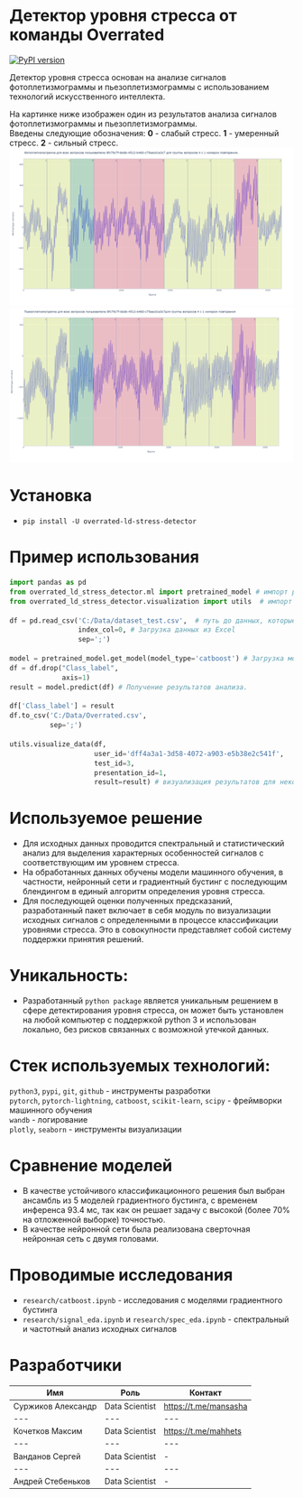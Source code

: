 # Детектор уровня стресса от команды Overrated
[![PyPI version](https://badge.fury.io/py/overrated-ld-stress-detector.svg)](https://badge.fury.io/py/overrated-ld-stress-detector)

Детектор уровня стресса основан на анализе сигналов фотоплетизмограммы и пьезоплетизмограммы с использованием технологий искусственного интеллекта.

На картинке ниже изображен один из результатов анализа сигналов фотоплетизмограммы и пьезоплетизмограммы.  
Введены следующие обозначения: **0** - слабый стресс. **1** - умеренный стресс. **2** - сильный стресс.
![photo_example](https://github.com/mansasha21/overrated-ld-stress-detector/blob/main/img/photo_example.png?raw=true)
![phezo_example](https://github.com/mansasha21/overrated-ld-stress-detector/blob/main/img/phezo_example.png?raw=true)

# Установка
- `pip install -U overrated-ld-stress-detector`

# Пример использования
```python
import pandas as pd
from overrated_ld_stress_detector.ml import pretrained_model # импорт разработанного решения предсказания
from overrated_ld_stress_detector.visualization import utils  # импорт разработанного решения визуализации

df = pd.read_csv('C:/Data/dataset_test.csv',  # путь до данных, которые необходимо проанализировать
                 index_col=0, # Загрузка данных из Excel
                 sep=';')

model = pretrained_model.get_model(model_type='catboost') # Загрузка модели. Доступные модели: 'catboost' и 'cnn'
df = df.drop("Class_label",
             axis=1)
result = model.predict(df) # Получение результатов анализа.

df['Class_label'] = result
df.to_csv('C:/Data/Overrated.csv',
          sep=';')

utils.visualize_data(df,
                     user_id='dff4a3a1-3d58-4072-a903-e5b38e2c541f',
                     test_id=3,
                     presentation_id=1,
                     result=result) # визуализация результатов для некоторого пользователя
```

# Используемое решение

- Для исходных данных проводится спектральный и статистический анализ для выделения характерных особенностей сигналов с соответствующим им уровнем стресса.
- На обработанных данных обучены модели машинного обучения, в частности, нейронный сети и градиентный бустинг с последующим блендингом в единый алгоритм определения уровня стресса.
- Для последующей оценки полученных предсказаний, разработанный пакет включает в себя модуль по визуализации исходных сигналов с определенными в процессе классификации уровнями стресса. Это в совокупности представляет собой систему поддержки принятия решений.

# Уникальность:

- Разработанный `python package` является уникальным решением в сфере детектирования уровня стресса, он может быть установлен на любой компьютер с поддержкой python 3 и использован локально, без рисков связанных с возможной утечкой данных.

# Стек используемых технологий:

`python3`, `pypi`, `git`, `github` - инструменты разработки  
`pytorch`, `pytorch-lightning`, `catboost`, `scikit-learn`, `scipy` - фреймворки машинного обучения  
`wandb` - логирование  
`plotly`, `seaborn` - инструменты визуализации  

# Сравнение моделей

- В качестве устойчивого классификационного решения был выбран ансамбль из 5 моделей градиентного бустинга, с временем инференса 93.4 мс, так как он решает задачу с высокой (более 70% на отложенной выборке) точностью.
- В качестве нейронной сети была реализована сверточная нейронная сеть с двумя головами.

# Проводимые исследования

- `research/catboost.ipynb` - исследования с моделями градиентного бустинга
- `research/signal_eda.ipynb` и `research/spec_eda.ipynb` - спектральный и частотный анализ исходных сигналов 


# Разработчики
Имя| Роль | Контакт |
--- | --- | ---  
Суржиков Александр | Data Scientist |  https://t.me/mansasha
--- | --- | ---  
Кочетков Максим | Data Scientist | https://t.me/mahhets
--- | --- | ---  
Ванданов Сергей | Data Scientist  | -
--- | --- | ---  
Андрей Стебеньков | Data Scientist  | -
